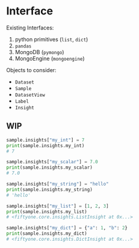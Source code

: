 # Interface

Existing Interfaces:

1. python primitives (`list`, `dict`)
2. `pandas`
3. MongoDB (`pymongo`)
4. MongoEngine (`mongoengine`)

Objects to consider:

-   `Dataset`
-   `Sample`
-   `DatasetView`
-   `Label`
-   `Insight`

## WIP

```python
sample.insights["my_int"] = 7
print(sample.insights.my_int)
# 7

sample.insights["my_scalar"] = 7.0
print(sample.insights.my_scalar)
# 7.0

sample.insights["my_string"] = "hello"
print(sample.insights.my_string)
# 'hello'

sample.insights["my_list"] = [1, 2, 3]
print(sample.insights.my_list)
# <fiftyone.core.insights.ListInsight at 0x...>

sample.insights["my_dict"] = {"a": 1, "b": 2}
print(sample.insights.my_dict)
# <fiftyone.core.insights.DictInsight at 0x...>
```
